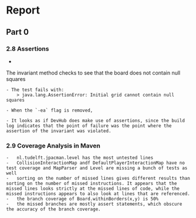 # Report
## Part 0

### 2.8 Assertions
-	
The invariant method checks to see that the board does not contain null squares

    - The test fails with:
        > java.lang.AssertionError: Initial grid cannot contain null squares

    - When the `-ea` flag is removed, 

    - It looks as if DevHub does make use of assertions, since the build log indicates that the point of failure was the point where the assertion of the invariant was violated.

### 2.9 Coverage Analysis in Maven

    -	nl.tudelft.jpacman.level has the most untested lines
    -	CollisionInteractionMap andf DefaultPlayerInteractionMap have no test coverage and MapParser and Level are missing a bunch of tests as well
    -	sorting on the number of missed lines gives different results than sorting on the number of missed instructions. It appears that the missed lines looks strictly at the missed lines of code, while the missed instructions appears to also look at lines that are referenced.
    -	the branch coverage of Board.withinBorders(x,y) is 50%
    -	the missed branches are mostly assert statements, which obscure the accuracy of the branch coverage. 